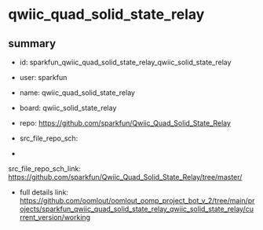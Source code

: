 # qwiic_quad_solid_state_relay
 
## summary 
* id: sparkfun_qwiic_quad_solid_state_relay_qwiic_solid_state_relay
* user: sparkfun
* name: qwiic_quad_solid_state_relay
* board: qwiic_solid_state_relay
* repo: https://github.com/sparkfun/Qwiic_Quad_Solid_State_Relay



* src_file_repo_sch: 
*
 src_file_repo_sch_link: https://github.com/sparkfun/Qwiic_Quad_Solid_State_Relay/tree/master/
* full details link: https://github.com/oomlout/oomlout_oomp_project_bot_v_2/tree/main/projects/sparkfun_qwiic_quad_solid_state_relay_qwiic_solid_state_relay/current_version/working  






